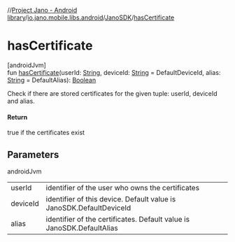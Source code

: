 //[Project Jano - Android library](../../../index.md)/[io.jano.mobile.libs.android](../index.md)/[JanoSDK](index.md)/[hasCertificate](has-certificate.md)

# hasCertificate

[androidJvm]\
fun [hasCertificate](has-certificate.md)(userId: [String](https://kotlinlang.org/api/latest/jvm/stdlib/kotlin/-string/index.html), deviceId: [String](https://kotlinlang.org/api/latest/jvm/stdlib/kotlin/-string/index.html) = DefaultDeviceId, alias: [String](https://kotlinlang.org/api/latest/jvm/stdlib/kotlin/-string/index.html) = DefaultAlias): [Boolean](https://kotlinlang.org/api/latest/jvm/stdlib/kotlin/-boolean/index.html)

Check if there are stored certificates for the given tuple: userId, deviceId and alias.

#### Return

true if the certificates exist

## Parameters

androidJvm

| | |
|---|---|
| userId | identifier of the user who owns the certificates |
| deviceId | identifier of this device. Default value is JanoSDK.DefaultDeviceId |
| alias | identifier of the certificates. Default value is JanoSDK.DefaultAlias |
